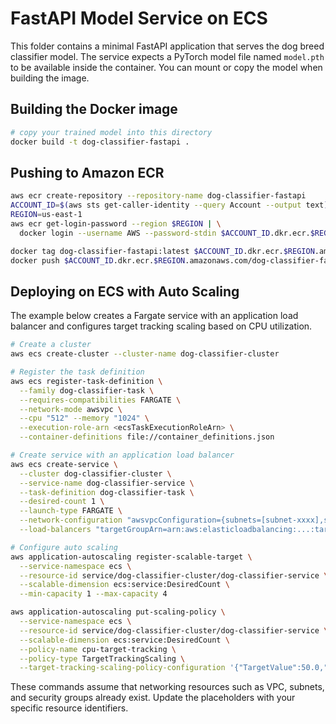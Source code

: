 # FastAPI Model Service on ECS

This folder contains a minimal FastAPI application that serves the dog breed classifier model. The service expects a PyTorch model file named `model.pth` to be available inside the container. You can mount or copy the model when building the image.

## Building the Docker image

```bash
# copy your trained model into this directory
docker build -t dog-classifier-fastapi .
```

## Pushing to Amazon ECR

```bash
aws ecr create-repository --repository-name dog-classifier-fastapi
ACCOUNT_ID=$(aws sts get-caller-identity --query Account --output text)
REGION=us-east-1
aws ecr get-login-password --region $REGION | \
  docker login --username AWS --password-stdin $ACCOUNT_ID.dkr.ecr.$REGION.amazonaws.com

docker tag dog-classifier-fastapi:latest $ACCOUNT_ID.dkr.ecr.$REGION.amazonaws.com/dog-classifier-fastapi:latest
docker push $ACCOUNT_ID.dkr.ecr.$REGION.amazonaws.com/dog-classifier-fastapi:latest
```

## Deploying on ECS with Auto Scaling

The example below creates a Fargate service with an application load balancer and configures target tracking scaling based on CPU utilization.

```bash
# Create a cluster
aws ecs create-cluster --cluster-name dog-classifier-cluster

# Register the task definition
aws ecs register-task-definition \
  --family dog-classifier-task \
  --requires-compatibilities FARGATE \
  --network-mode awsvpc \
  --cpu "512" --memory "1024" \
  --execution-role-arn <ecsTaskExecutionRoleArn> \
  --container-definitions file://container_definitions.json

# Create service with an application load balancer
aws ecs create-service \
  --cluster dog-classifier-cluster \
  --service-name dog-classifier-service \
  --task-definition dog-classifier-task \
  --desired-count 1 \
  --launch-type FARGATE \
  --network-configuration "awsvpcConfiguration={subnets=[subnet-xxxx],securityGroups=[sg-xxxx],assignPublicIp=ENABLED}" \
  --load-balancers "targetGroupArn=arn:aws:elasticloadbalancing:...:targetgroup/...,containerName=dog-classifier,containerPort=8080"

# Configure auto scaling
aws application-autoscaling register-scalable-target \
  --service-namespace ecs \
  --resource-id service/dog-classifier-cluster/dog-classifier-service \
  --scalable-dimension ecs:service:DesiredCount \
  --min-capacity 1 --max-capacity 4

aws application-autoscaling put-scaling-policy \
  --service-namespace ecs \
  --resource-id service/dog-classifier-cluster/dog-classifier-service \
  --scalable-dimension ecs:service:DesiredCount \
  --policy-name cpu-target-tracking \
  --policy-type TargetTrackingScaling \
  --target-tracking-scaling-policy-configuration '{"TargetValue":50.0,"PredefinedMetricSpecification":{"PredefinedMetricType":"ECSServiceAverageCPUUtilization"}}'
```

These commands assume that networking resources such as VPC, subnets, and security groups already exist. Update the placeholders with your specific resource identifiers.

